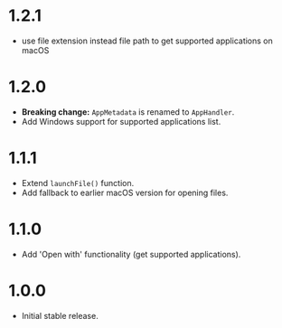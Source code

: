 # 1.2.1

* use file extension instead file path to get supported applications on macOS

# 1.2.0

* **Breaking change:** `AppMetadata` is renamed to `AppHandler`.
* Add Windows support for supported applications list.

# 1.1.1

* Extend `launchFile()` function.
* Add fallback to earlier macOS version for opening files.

# 1.1.0

* Add 'Open with' functionality (get supported applications).

# 1.0.0

* Initial stable release.